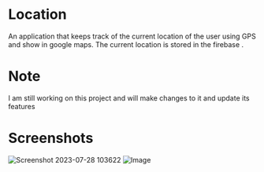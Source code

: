 # Location
An application that keeps track of the current location of the user using GPS and show in google maps. The current location is stored in the firebase .
# Note
I am still working on this project and will make changes to it and update its features


# Screenshots
![Screenshot 2023-07-28 103622](https://github.com/Yadav122/Location/assets/91718064/f135e10b-cc20-4c96-a0f3-dbb7b3b65915)
![Image](https://github.com/Yadav122/Location/assets/91718064/f6dbc029-801b-4294-8733-6b714d2b7014)
